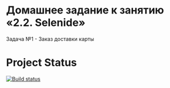 # Домашнее задание к занятию «2.2. Selenide»

Задача №1 - Заказ доставки карты

# Project Status

[![Build status](https://ci.appveyor.com/api/projects/status/9owxetyr38qn11nu?svg=true)](https://ci.appveyor.com/project/Bangold666/javaaqa-selenide-homework-4)
